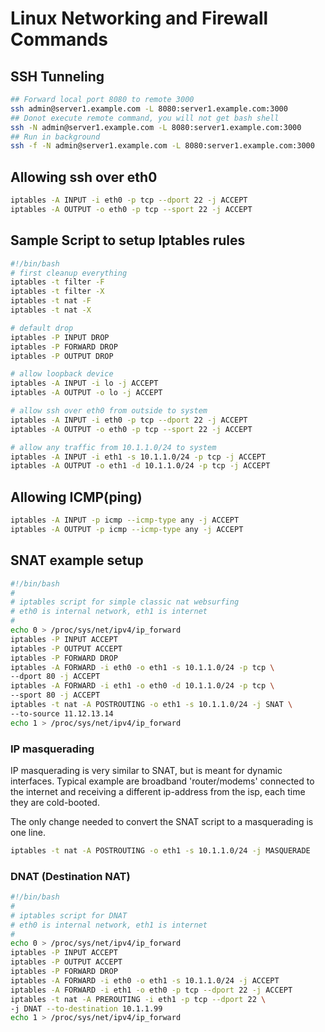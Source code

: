 # Linux Networking and Firewall Commands

## SSH Tunneling
```bash
## Forward local port 8080 to remote 3000
ssh admin@server1.example.com -L 8080:server1.example.com:3000
## Donot execute remote command, you will not get bash shell
ssh -N admin@server1.example.com -L 8080:server1.example.com:3000
## Run in background
ssh -f -N admin@server1.example.com -L 8080:server1.example.com:3000
```

## Allowing ssh over eth0
```bash
iptables -A INPUT -i eth0 -p tcp --dport 22 -j ACCEPT
iptables -A OUTPUT -o eth0 -p tcp --sport 22 -j ACCEPT
```

## Sample Script to setup Iptables rules
```bash
#!/bin/bash
# first cleanup everything
iptables -t filter -F
iptables -t filter -X
iptables -t nat -F
iptables -t nat -X

# default drop
iptables -P INPUT DROP
iptables -P FORWARD DROP
iptables -P OUTPUT DROP

# allow loopback device
iptables -A INPUT -i lo -j ACCEPT
iptables -A OUTPUT -o lo -j ACCEPT

# allow ssh over eth0 from outside to system
iptables -A INPUT -i eth0 -p tcp --dport 22 -j ACCEPT
iptables -A OUTPUT -o eth0 -p tcp --sport 22 -j ACCEPT

# allow any traffic from 10.1.1.0/24 to system
iptables -A INPUT -i eth1 -s 10.1.1.0/24 -p tcp -j ACCEPT
iptables -A OUTPUT -o eth1 -d 10.1.1.0/24 -p tcp -j ACCEPT
```

## Allowing ICMP(ping)
```bash
iptables -A INPUT -p icmp --icmp-type any -j ACCEPT
iptables -A OUTPUT -p icmp --icmp-type any -j ACCEPT
```

## SNAT example setup
```bash
#!/bin/bash
#
# iptables script for simple classic nat websurfing
# eth0 is internal network, eth1 is internet
#
echo 0 > /proc/sys/net/ipv4/ip_forward
iptables -P INPUT ACCEPT
iptables -P OUTPUT ACCEPT
iptables -P FORWARD DROP
iptables -A FORWARD -i eth0 -o eth1 -s 10.1.1.0/24 -p tcp \
--dport 80 -j ACCEPT
iptables -A FORWARD -i eth1 -o eth0 -d 10.1.1.0/24 -p tcp \
--sport 80 -j ACCEPT
iptables -t nat -A POSTROUTING -o eth1 -s 10.1.1.0/24 -j SNAT \
--to-source 11.12.13.14
echo 1 > /proc/sys/net/ipv4/ip_forward
```

### IP masquerading
IP masquerading is very similar to SNAT, but is meant for dynamic interfaces. Typical example are broadband 'router/modems' connected to the internet and receiving a different ip-address from the isp, each time they are cold-booted.

The only change needed to convert the SNAT script to a masquerading is one line.
```bash
iptables -t nat -A POSTROUTING -o eth1 -s 10.1.1.0/24 -j MASQUERADE
```

### DNAT (Destination NAT)
```bash
#!/bin/bash
#
# iptables script for DNAT
# eth0 is internal network, eth1 is internet
#
echo 0 > /proc/sys/net/ipv4/ip_forward
iptables -P INPUT ACCEPT
iptables -P OUTPUT ACCEPT
iptables -P FORWARD DROP
iptables -A FORWARD -i eth0 -o eth1 -s 10.1.1.0/24 -j ACCEPT
iptables -A FORWARD -i eth1 -o eth0 -p tcp --dport 22 -j ACCEPT
iptables -t nat -A PREROUTING -i eth1 -p tcp --dport 22 \
-j DNAT --to-destination 10.1.1.99
echo 1 > /proc/sys/net/ipv4/ip_forward
```
